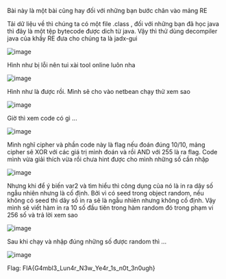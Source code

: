 Bài này là một bài cũng hay đối với những bạn bước chân vào mảng RE

Tải dữ liệu về thì chúng ta có một file .class , đối với những bạn đã học java thì đây là một tệp bytecode được dich từ java. Vậy thì thử dùng decompiler java của khầy RE đưa cho chúng ta là jadx-gui

![image](https://github.com/user-attachments/assets/bf0d9e12-565e-433e-967f-592d43176d5e)

Hình như bị lỗi nên tui xài tool online luôn nha

![image](https://github.com/user-attachments/assets/ac288820-d147-4daf-84eb-5ff1e74aa696)

Hình như là được rồi. Mình sẽ cho vào netbean chạy thử xem sao

![image](https://github.com/user-attachments/assets/68ea3b72-920a-4cf8-9e4b-769bd2f0c940)

Giờ thì xem code có gì ...

![image](https://github.com/user-attachments/assets/817c85c4-1271-45c2-9959-c9005c45873c)

Mình nghĩ cipher và phần code này là flag nếu đoán đúng 10/10, mảng cipher sẽ XOR với các giá trị mình đoán và rồi AND với 255 là ra flag. Code mình vừa giải thích vừa rồi chưa hint được cho mình những số cần nhập

![image](https://github.com/user-attachments/assets/af69c5cc-27e1-406a-94fe-9643493ab40c)

Nhưng khi để ý biến var2 và tìm hiểu thì công dụng của nó là in ra dãy số ngẫu nhiên nhưng là cố định. Bởi vì có seed trong object random, nếu không có seed thì dãy số in ra sẽ là ngẫu nhiên nhưng không cố định. Vậy mình sẽ viết hàm in ra 10 số đầu tiên trong hàm random đó trong phạm vi 256 số và trả lời xem sao

![image](https://github.com/user-attachments/assets/bc6bf255-6ef2-4a41-b27f-6fe3fcb73a05)

Sau khi chạy và nhập đúng những số được random thì ...

![image](https://github.com/user-attachments/assets/209df463-e48a-4c8e-9989-ae225dc7112d)

Flag: FIA{G4mbl3_Lun4r_N3w_Ye4r_1s_n0t_3n0ugh}

